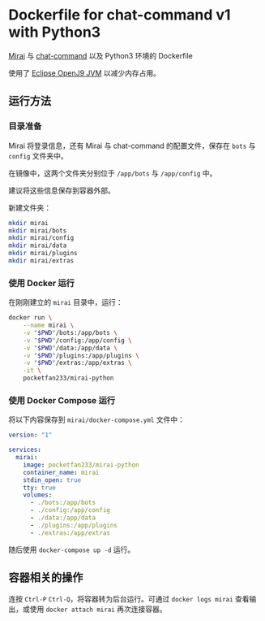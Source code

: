 # Dockerfile for chat-command v1 with Python3

[Mirai](https://github.com/mamoe/mirai) 与 [chat-command](https://github.com/project-mirai/chat-command) 以及 Python3 环境的 Dockerfile

使用了 [Eclipse OpenJ9 JVM](https://www.eclipse.org/openj9/) 以减少内存占用。

## 运行方法

### 目录准备

Mirai 将登录信息，还有 Mirai 与 chat-command 的配置文件，保存在 `bots` 与 `config` 文件夹中。

在镜像中，这两个文件夹分别位于 `/app/bots` 与 `/app/config` 中。

建议将这些信息保存到容器外部。

新建文件夹：

```bash
mkdir mirai
mkdir mirai/bots
mkdir mirai/config
mkdir mirai/data
mkdir mirai/plugins
mkdir mirai/extras
```

### 使用 Docker 运行

在刚刚建立的 `mirai` 目录中，运行：

```bash
docker run \
    --name mirai \
    -v "$PWD"/bots:/app/bots \
    -v "$PWD"/config:/app/config \
    -v "$PWD"/data:/app/data \
    -v "$PWD"/plugins:/app/plugins \
    -v "$PWD"/extras:/app/extras \
    -it \
    pocketfan233/mirai-python
```

### 使用 Docker Compose 运行

将以下内容保存到 `mirai/docker-compose.yml` 文件中：

```yml
version: "1"

services:
  mirai:
    image: pocketfan233/mirai-python
    container_name: mirai
    stdin_open: true
    tty: true
    volumes:
      - ./bots:/app/bots
      - ./config:/app/config
      - ./data:/app/data
      - ./plugins:/app/plugins
      - ./extras:/app/extras
```

随后使用 `docker-compose up -d` 运行。


## 容器相关的操作

连按 `Ctrl-P` `Ctrl-Q`，将容器转为后台运行。可通过 `docker logs mirai` 查看输出，或使用 `docker attach mirai` 再次连接容器。
